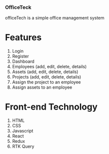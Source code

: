 
### OfficeTeck
officeTech is a simple office management system

# Features
1. Login
2. Register
3. Dashboard
4. Employees (add, edit, delete, details)
5. Assets (add, edit, delete, details)
6. Projects (add, edit, delete, details)
7. Assign the project to an employee
8. Assign assets to an employee

# Front-end Technology
1. HTML
2. CSS
3. Javascript
4. React
5. Redux
6. RTK Query


